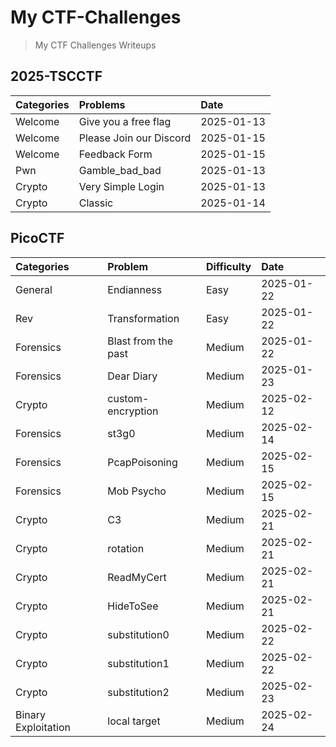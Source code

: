 # My CTF-Challenges

> My CTF Challenges Writeups

## 2025-TSCCTF

| Categories | Problems | Date |
| :-- | :-- | :-- |
| Welcome | Give you a free flag | 2025-01-13 |
| Welcome | Please Join our Discord | 2025-01-15 |
| Welcome | Feedback Form | 2025-01-15 |
| Pwn | Gamble_bad_bad | 2025-01-13 |
| Crypto | Very Simple Login | 2025-01-13 |
| Crypto | Classic | 2025-01-14 |

## PicoCTF

| Categories | Problem | Difficulty | Date |
| :-- | :-- | :-- | :-- |
| General | Endianness | Easy | 2025-01-22 |
| Rev | Transformation | Easy | 2025-01-22 |
| Forensics | Blast from the past | Medium | 2025-01-22 |
| Forensics | Dear Diary | Medium | 2025-01-23 |
| Crypto | custom-encryption | Medium | 2025-02-12 |
| Forensics | st3g0 | Medium | 2025-02-14 |
| Forensics | PcapPoisoning | Medium | 2025-02-15 |
| Forensics | Mob Psycho | Medium | 2025-02-15 |
| Crypto | C3 | Medium | 2025-02-21 |
| Crypto | rotation | Medium | 2025-02-21 |
| Crypto | ReadMyCert | Medium | 2025-02-21 |
| Crypto | HideToSee | Medium | 2025-02-21 |
| Crypto | substitution0 | Medium | 2025-02-22 |
| Crypto | substitution1 | Medium | 2025-02-22 |
| Crypto | substitution2 | Medium | 2025-02-23 |
| Binary Exploitation | local target | Medium | 2025-02-24 |
